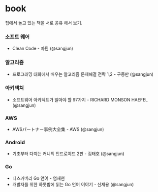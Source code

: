 # book
집에서 놀고 있는 책을 서로 공유 해서 보기.

### 소프트 웨어
+ Clean Code - 마틴 (@sangjun)

### 알고리즘
+ 프로그래밍 대회에서 배우는 알고리즘 문제해결 전략 1,2 - 구종만 (@sangjun)

### 아키텍쳐
+ 소프트웨어 아키텍트가 알아야 할 97가지 - RICHARD MONSON HAEFEL (@sangjun)

### AWS
+ AWSパートナー事例大全集 - AWS (@sangjun)

### Android
+ 기초부터 다지는 커니의 안드로이드 2판 - 김태호 (@sangjun)

### Go
+ 디스커버리 Go 언어 - 염재현
+ 개발자를 위한 하룻밤에 읽는 Go 언어 이야기 - 신제용 (@sangjun)
